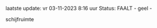 laatste update: 
vr 03-11-2023  8:16   uur 
Status: FAALT - geel - 
<div class="service Y">schijfruimte</div>